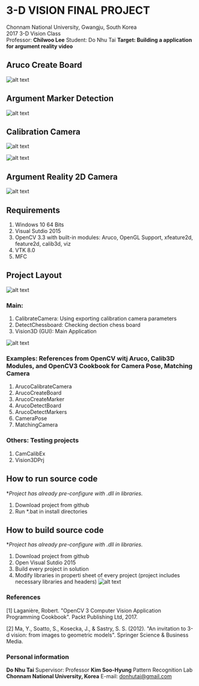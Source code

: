 # 3-D VISION FINAL PROJECT
Chonnam National University, Gwangju, South Korea<br/>
2017 3-D Vision Class  
Professor: **Chilwoo Lee**
Student: Do Nhu Tai
**Target: Building a application for argument reality video**

## Aruco Create Board
![alt text](https://raw.githubusercontent.com/dntai/dntai_chonnam_3dvision/master/images/aruco_create_board.png)


## Argument Marker Detection
![alt text](https://raw.githubusercontent.com/dntai/dntai_chonnam_3dvision/master/images/aruco_marker_detection.png)


## Calibration Camera
![alt text](https://raw.githubusercontent.com/dntai/dntai_chonnam_3dvision/master/images/calibration_camera.png)


![alt text](https://raw.githubusercontent.com/dntai/dntai_chonnam_3dvision/master/images/aruco_calibration_camera.png)


## Argument Reality 2D Camera
![alt text](https://raw.githubusercontent.com/dntai/dntai_chonnam_3dvision/master/images/argument_reality_2d_camera.png)


## Requirements
1. Windows 10 64 Bits
2. Visual Sutdio 2015
3. OpenCV 3.3 with built-in modules: Aruco, OpenGL Support, xfeature2d, feature2d, calib3d, viz
4. VTK 8.0
5. MFC


## Project Layout
![alt text](https://raw.githubusercontent.com/dntai/dntai_chonnam_3dvision/master/images/modules.png)


### Main:
1. CalibrateCamera: Using exporting calibration camera parameters
2. DetectChessboard: Checking dection chess board
3. Vision3D (GUI): Main Application

![alt text](https://raw.githubusercontent.com/dntai/dntai_chonnam_3dvision/master/images/main_gui.png)


### Examples: References from OpenCV witj Aruco, Calib3D Modules, and OpenCV3 Cookbook for Camera Pose, Matching Camera
1. ArucoCalibrateCamera
2. ArucoCreateBoard
3. ArucoCreateMarker
4. ArucoDetectBoard
5. ArucoDetectMarkers
6. CameraPose
7. MatchingCamera


### Others: Testing projects
1. CamCalibEx
2. Vision3DPrj


## How to run source code
**Project has already pre-configure with *.dll in libraries.**
1. Download project from github
2. Run *.bat in install directories


## How to build source code
**Project has already pre-configure with *.dll in libraries.**
1. Download project from github
2. Open Visual Sutdio 2015
3. Build every project in solution
4. Modify libraries in properti sheet of every project (project includes necessary libraries and headers)
![alt text](https://raw.githubusercontent.com/dntai/dntai_chonnam_3dvision/master/images/property_sheet.png)


### References
[1] Laganière, Robert. "OpenCV 3 Computer Vision Application Programming Cookbook". Packt Publishing Ltd, 2017.

[2] Ma, Y., Soatto, S., Kosecka, J., & Sastry, S. S. (2012). "An invitation to 3-d vision: from images to geometric models". Springer Science & Business Media.


### Personal information
**Do Nhu Tai**
Supervisor: Professor **Kim Soo-Hyung**
Pattern Recognition Lab  
**Chonnam National University, Korea**
E-mail: donhutai@gmail.com